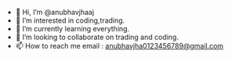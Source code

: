 - 👋 Hi, I’m @anubhavjhaaj
- 👀 I’m interested in coding,trading.
- 🌱 I’m currently learning everything.
- 💞️ I’m looking to collaborate on trading and coding.
- 📫 How to reach me email : anubhavjha0123456789@gmail.com

<!---
anubhavjhaaj/anubhavjhaaj is a ✨ special ✨ repository because its `README.md` (this file) appears on your GitHub profile.
You can click the Preview link to take a look at your changes.
--->
